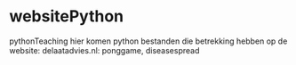 # websitePython
pythonTeaching
hier komen python bestanden die betrekking hebben op de website:
delaatadvies.nl: ponggame, diseasespread


